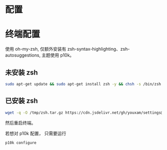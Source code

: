 # 配置

# 终端配置

使用 oh-my-zsh, 仅额外安装有 zsh-syntax-highlighting、zsh-autosuggestions, 主题使用 p10k。

## 未安装 zsh

```bash
sudo apt-get update && sudo apt-get install zsh -y && chsh -s /bin/zsh && wget -q -O /tmp/zsh.tar.gz https://cdn.jsdelivr.net/gh/youxam/settings@main/zsh.tar.gz && tar xzf /tmp/zsh.tar.gz -C ~
```

## 已安装 zsh

```bash
wget -q -O /tmp/zsh.tar.gz https://cdn.jsdelivr.net/gh/youxam/settings@main/zsh.tar.gz && tar xzf /tmp/zsh.tar.gz -C ~
```

然后重启终端。

若想对 p10k 配置， 只需要运行

```
p10k configure
```
